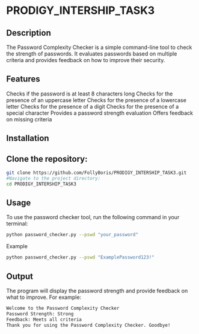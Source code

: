 # PRODIGY_INTERSHIP_TASK3

## Description
The Password Complexity Checker is a simple command-line tool to check the strength of passwords. It evaluates passwords based on multiple criteria and provides feedback on how to improve their security.

## Features
Checks if the password is at least 8 characters long
Checks for the presence of an uppercase letter
Checks for the presence of a lowercase letter
Checks for the presence of a digit
Checks for the presence of a special character
Provides a password strength evaluation
Offers feedback on missing criteria
## Installation
## Clone the repository:

```bash
git clone https://github.com/FollyBoris/PRODIGY_INTERSHIP_TASK3.git
#Navigate to the project directory:
cd PRODIGY_INTERSHIP_TASK3
```
## Usage
To use the password checker tool, run the following command in your terminal:

```bash
python password_checker.py --pswd "your_password"
```
Example

```bash
python password_checker.py --pswd "ExamplePassword123!"
```
## Output
The program will display the password strength and provide feedback on what to improve. For example:

```bash
Welcome to the Password Complexity Checker
Password Strength: Strong
Feedback: Meets all criteria
Thank you for using the Password Complexity Checker. Goodbye!
```
